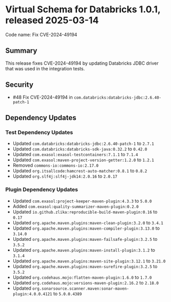 # Virtual Schema for Databricks 1.0.1, released 2025-03-14

Code name: Fix CVE-2024-49194

## Summary

This release fixes CVE-2024-49194 by updating Databricks JDBC driver that was used in the integration tests.

## Security

* #48 Fix CVE-2024-49194 in `com.databricks:databricks-jdbc:2.6.40-patch-1`  

## Dependency Updates

### Test Dependency Updates

* Updated `com.databricks:databricks-jdbc:2.6.40-patch-1` to `2.7.1`
* Updated `com.databricks:databricks-sdk-java:0.32.2` to `0.42.0`
* Updated `com.exasol:exasol-testcontainers:7.1.1` to `7.1.4`
* Updated `com.exasol:maven-project-version-getter:1.2.0` to `1.2.1`
* Removed `commons-io:commons-io:2.17.0`
* Updated `org.itsallcode:hamcrest-auto-matcher:0.8.1` to `0.8.2`
* Updated `org.slf4j:slf4j-jdk14:2.0.16` to `2.0.17`

### Plugin Dependency Updates

* Updated `com.exasol:project-keeper-maven-plugin:4.3.3` to `5.0.0`
* Added `com.exasol:quality-summarizer-maven-plugin:0.2.0`
* Updated `io.github.zlika:reproducible-build-maven-plugin:0.16` to `0.17`
* Updated `org.apache.maven.plugins:maven-clean-plugin:3.2.0` to `3.4.1`
* Updated `org.apache.maven.plugins:maven-compiler-plugin:3.13.0` to `3.14.0`
* Updated `org.apache.maven.plugins:maven-failsafe-plugin:3.2.5` to `3.5.2`
* Updated `org.apache.maven.plugins:maven-install-plugin:3.1.2` to `3.1.4`
* Updated `org.apache.maven.plugins:maven-site-plugin:3.12.1` to `3.21.0`
* Updated `org.apache.maven.plugins:maven-surefire-plugin:3.2.5` to `3.5.2`
* Updated `org.codehaus.mojo:flatten-maven-plugin:1.6.0` to `1.7.0`
* Updated `org.codehaus.mojo:versions-maven-plugin:2.16.2` to `2.18.0`
* Updated `org.sonarsource.scanner.maven:sonar-maven-plugin:4.0.0.4121` to `5.0.0.4389`
